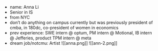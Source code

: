 -   name: Anna Li
-   Senior in IS
-   from NYC
-   don’t do anything on campus currently but was previously president of cmba, in 180dc, co-president of women in economics
-   prev experience: SWE intern @ optum, PM intern @ Motional, IB intern @ Jefferies, product TPM intern @ meta
-   dream job/notcmu: Artist
![[anna.png]]
![[ann-2.png]]